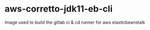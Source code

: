 # aws-corretto-jdk11-eb-cli
Image used to build the gitlab  ci & cd runner for aws elasticbeanstalk
